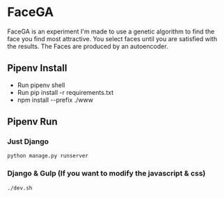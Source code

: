 # FaceGA

FaceGA is an experiment I'm made to use a genetic algorithm to find the face you find most attractive. You select faces until you are satisfied with the results. The Faces are produced by an autoencoder.

## Pipenv Install
* Run pipenv shell
* Run pip install -r requirements.txt
* npm install --prefix ./www

## Pipenv Run
### Just Django
    python manage.py runserver

### Django & Gulp (If you want to modify the javascript & css)
    ./dev.sh
